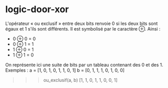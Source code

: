 # logic-door-xor

L'opérateur « ou exclusif » entre deux bits renvoie 0 si les deux bits sont égaux et 1 s'ils
sont différents. Il est symbolisé par le caractère ⊕.
Ainsi :

- 0 ⊕ 0 = 0
- 0 ⊕ 1 = 1
- 1 ⊕ 0 = 1
- 1 ⊕ 1 = 0

On représente ici une suite de bits par un tableau contenant des 0 et des 1.
Exemples :
a = [1, 0, 1, 0, 1, 1, 0, 1]
b = [0, 1, 1, 1, 0, 1, 0, 0]

>>> ou_exclusif(a, b)
[1, 1, 0, 1, 1, 0, 0, 1]
